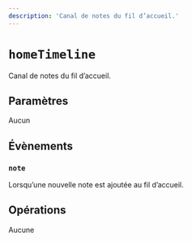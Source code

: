 ```yaml
---
description: 'Canal de notes du fil d’accueil.'
---
```


# `homeTimeline`

Canal de notes du fil d’accueil.

## Paramètres

Aucun

## Évènements

### `note`

<MkSchemaViewer :schema="{
	$ref: 'misskey://Note'
}"/>

Lorsqu’une nouvelle note est ajoutée au fil d’accueil.

## Opérations

Aucune
